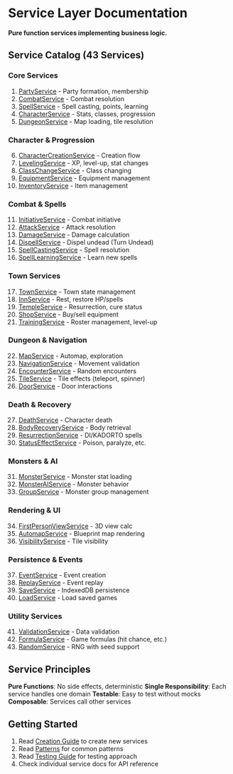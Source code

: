 # Service Layer Documentation

**Pure function services implementing business logic.**

## Service Catalog (43 Services)

### Core Services
1. [PartyService](./PartyService.md) - Party formation, membership
2. [CombatService](./CombatService.md) - Combat resolution
3. [SpellService](./SpellService.md) - Spell casting, points, learning
4. [CharacterService](./CharacterService.md) - Stats, classes, progression
5. [DungeonService](./DungeonService.md) - Map loading, tile resolution

### Character & Progression
6. [CharacterCreationService](./CharacterCreationService.md) - Creation flow
7. [LevelingService](./LevelingService.md) - XP, level-up, stat changes
8. [ClassChangeService](./ClassChangeService.md) - Class changing
9. [EquipmentService](./EquipmentService.md) - Equipment management
10. [InventoryService](./InventoryService.md) - Item management

### Combat & Spells
11. [InitiativeService](./InitiativeService.md) - Combat initiative
12. [AttackService](./AttackService.md) - Attack resolution
13. [DamageService](./DamageService.md) - Damage calculation
14. [DispellService](./DispellService.md) - Dispel undead (Turn Undead)
15. [SpellCastingService](./SpellCastingService.md) - Spell resolution
16. [SpellLearningService](./SpellLearningService.md) - Learn new spells

### Town Services
17. [TownService](./TownService.md) - Town state management
18. [InnService](./InnService.md) - Rest, restore HP/spells
19. [TempleService](./TempleService.md) - Resurrection, cure status
20. [ShopService](./ShopService.md) - Buy/sell equipment
21. [TrainingService](./TrainingService.md) - Roster management, level-up

### Dungeon & Navigation
22. [MapService](./MapService.md) - Automap, exploration
23. [NavigationService](./NavigationService.md) - Movement validation
24. [EncounterService](./EncounterService.md) - Random encounters
25. [TileService](./TileService.md) - Tile effects (teleport, spinner)
26. [DoorService](./DoorService.md) - Door interactions

### Death & Recovery
27. [DeathService](./DeathService.md) - Character death
28. [BodyRecoveryService](./BodyRecoveryService.md) - Body retrieval
29. [ResurrectionService](./ResurrectionService.md) - DI/KADORTO spells
30. [StatusEffectService](./StatusEffectService.md) - Poison, paralyze, etc.

### Monsters & AI
31. [MonsterService](./MonsterService.md) - Monster stat loading
32. [MonsterAIService](./MonsterAIService.md) - Monster behavior
33. [GroupService](./GroupService.md) - Monster group management

### Rendering & UI
34. [FirstPersonViewService](./FirstPersonViewService.md) - 3D view calc
35. [AutomapService](./AutomapService.md) - Blueprint map rendering
36. [VisibilityService](./VisibilityService.md) - Tile visibility

### Persistence & Events
37. [EventService](./EventService.md) - Event creation
38. [ReplayService](./ReplayService.md) - Event replay
39. [SaveService](./SaveService.md) - IndexedDB persistence
40. [LoadService](./LoadService.md) - Load saved games

### Utility Services
41. [ValidationService](./ValidationService.md) - Data validation
42. [FormulaService](./FormulaService.md) - Game formulas (hit chance, etc.)
43. [RandomService](./RandomService.md) - RNG with seed support

## Service Principles

**Pure Functions**: No side effects, deterministic
**Single Responsibility**: Each service handles one domain
**Testable**: Easy to test without mocks
**Composable**: Services call other services

## Getting Started

1. Read [Creation Guide](./creation-guide.md) to create new services
2. Read [Patterns](./patterns.md) for common patterns
3. Read [Testing Guide](./testing-guide.md) for testing approach
4. Check individual service docs for API reference
